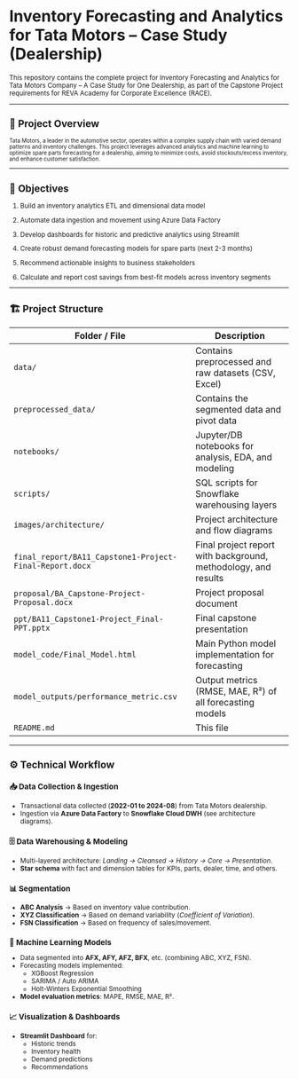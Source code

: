 # Inventory Forecasting and Analytics for Tata Motors – Case Study (Dealership)

<small>
This repository contains the complete project for Inventory Forecasting and Analytics for Tata Motors Company – A Case Study for One Dealership, as part of the Capstone Project requirements for REVA Academy for Corporate Excellence (RACE).

----------------------------------------------------------------------------------------------------------------------------------------------------------------------------------------------------------------------------------------------------------------------------
## **📄 Project Overview**

<small>
Tata Motors, a leader in the automotive sector, operates within a complex supply chain with varied demand patterns and inventory challenges. This project leverages advanced analytics and machine learning to optimize spare parts forecasting for a dealership, aiming to minimize costs, avoid stockouts/excess inventory, and enhance customer satisfaction.
</small>

----------------------------------------------------------------------------------------------------------------------------------------------------------------------------------------------------------------------------------------------------------------------------

## **🎯 Objectives**

1. Build an inventory analytics ETL and dimensional data model

2. Automate data ingestion and movement using Azure Data Factory

3. Develop dashboards for historic and predictive analytics using Streamlit

4. Create robust demand forecasting models for spare parts (next 2-3 months)

5. Recommend actionable insights to business stakeholders

6. Calculate and report cost savings from best-fit models across inventory segments

----------------------------------------------------------------------------------------------------------------------------------------------------------------------------------------------------------------------------------------------------------------------------
## **🏗️ Project Structure**

| Folder / File                                      | Description                                                        |
|----------------------------------------------------|--------------------------------------------------------------------|
| `data/`                                            | Contains preprocessed and raw datasets (CSV, Excel)                |
|`preprocessed_data/`                                | Contains the segmented data and pivot data
| `notebooks/`                                       | Jupyter/DB notebooks for analysis, EDA, and modeling            |
| `scripts/`                                         | SQL scripts for Snowflake warehousing layers             |
| `images/architecture/`                             | Project architecture and flow diagrams                             |
| `final_report/BA11_Capstone1-Project-Final-Report.docx` | Final project report with background, methodology, and results |
| `proposal/BA_Capstone-Project-Proposal.docx`       | Project proposal document                                          |
| `ppt/BA11_Capstone1-Project_Final-PPT.pptx`        | Final capstone presentation                                        |
| `model_code/Final_Model.html`                      | Main Python model implementation for forecasting                   |
| `model_outputs/performance_metric.csv`             | Output metrics (RMSE, MAE, R²) of all forecasting models           |
| `README.md`                                        | This file                                                          |

----------------------------------------------------------------------------------------------------------------------------------------------------------------------------------------------------------------------------------------------------------------------------

## ⚙️ Technical Workflow  

### 📥 Data Collection & Ingestion  
- Transactional data collected (**2022-01 to 2024-08**) from Tata Motors dealership.  
- Ingestion via **Azure Data Factory** to **Snowflake Cloud DWH** (see architecture diagrams).  

### 🗄️ Data Warehousing & Modeling  
- Multi-layered architecture: *Landing → Cleansed → History → Core → Presentation*.  
- **Star schema** with fact and dimension tables for KPIs, parts, dealer, time, and others.  

### 📊 Segmentation  
- **ABC Analysis** → Based on inventory value contribution.  
- **XYZ Classification** → Based on demand variability (*Coefficient of Variation*).  
- **FSN Classification** → Based on frequency of sales/movement.  

### 🤖 Machine Learning Models  
- Data segmented into **AFX, AFY, AFZ, BFX**, etc. (combining ABC, XYZ, FSN).  
- Forecasting models implemented:  
  - XGBoost Regression  
  - SARIMA / Auto ARIMA  
  - Holt-Winters Exponential Smoothing  
- **Model evaluation metrics**: MAPE, RMSE, MAE, R².  

### 📈 Visualization & Dashboards  
- **Streamlit Dashboard** for:  
  - Historic trends  
  - Inventory health  
  - Demand predictions  
  - Recommendations  

